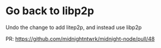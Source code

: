 # Go back to libp2p

Undo the change to add litep2p, and instead use libp2p

PR: https://github.com/midnightntwrk/midnight-node/pull/48
